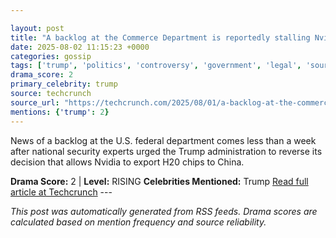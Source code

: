 ```yaml
---

layout: post
title: "A backlog at the Commerce Department is reportedly stalling Nvidia’s H20 chip licenses"
date: 2025-08-02 11:15:23 +0000
categories: gossip
tags: ['trump', 'politics', 'controversy', 'government', 'legal', 'source-techcrunch', 'drama-rising']
drama_score: 2
primary_celebrity: trump
source: techcrunch
source_url: "https://techcrunch.com/2025/08/01/a-backlog-at-the-commerce-department-is-reportedly-stalling-nvidias-h20-chip-licenses/"
mentions: {'trump': 2}
---
```


News of a backlog at the U.S. federal department comes less than a week after national security experts urged the Trump administration to reverse its decision that allows Nvidia to export H20 chips to China.

**Drama Score:** 2 | **Level:** RISING **Celebrities Mentioned:** Trump [Read full article at Techcrunch](https://techcrunch.com/2025/08/01/a-backlog-at-the-commerce-department-is-reportedly-stalling-nvidias-h20-chip-licenses/) --- 

*This post was automatically generated from RSS feeds. Drama scores are calculated based on mention frequency and source reliability.*